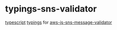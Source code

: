 # typings-sns-validator
[typescript](https://www.typescriptlang.org/)
[typings](https://github.com/typings/typings)
for [aws-js-sns-message-validator](https://github.com/aws/aws-js-sns-message-validator)
